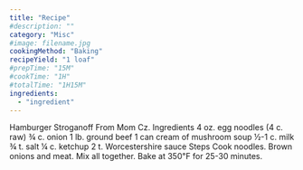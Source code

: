 ```yaml
---
title: "Recipe"
#description: ""
category: "Misc"
#image: filename.jpg
cookingMethod: "Baking"
recipeYield: "1 loaf"
#prepTime: "15M"
#cookTime: "1H"
#totalTime: "1H15M"
ingredients:
  - "ingredient"
---
```


Hamburger Stroganoff
From Mom Cz.
Ingredients
4 oz. egg noodles (4 c. raw)
¾ c. onion
1 lb. ground beef
1 can cream of mushroom soup
½-1 c. milk
¾ t. salt
¼ c. ketchup
2 t. Worcestershire sauce
Steps
Cook noodles. Brown onions and meat. Mix all together.
Bake at 350℉ for 25-30 minutes.
